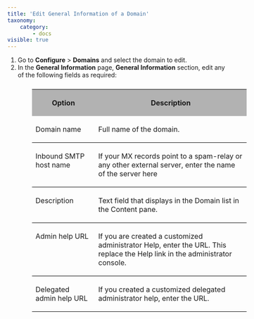 ```yaml
---
title: 'Edit General Information of a Domain'
taxonomy:
    category:
        - docs
visible: true
---
```


1. Go to **Configure** > **Domains** and select the domain to edit.
2. In the **General Information** page, **General Information** section, edit any of the following fields as required:

<table style="padding-left: 6.00pt; padding-top: 6.00pt; padding-right: 6.00pt; padding-bottom: 4.00pt; margin-left: 36pt;" cellspacing="0" width="80%"><colgroup><col width="197"> <col width="654"></colgroup>

<tbody>

<tr style="height: 32px;" bgcolor="#B2B2B2">

<th style="border-top: solid 1px #000000; vertical-align: top; padding-left: 6.00pt; padding-top: 3.00pt; padding-right: 6.00pt; padding-bottom: 3.00pt;" bgcolor="#B2B2B2">

Option

</th>

<th style="border-top: solid 1px #000000; vertical-align: top; padding-left: 6.00pt; padding-top: 3.00pt; padding-right: 6.00pt; padding-bottom: 3.00pt;" bgcolor="#B2B2B2">

Description

</th>

</tr>

<tr style="height: 57px;">

<td style="border-bottom: solid 1px #000000; vertical-align: top; padding-left: 6.00pt; padding-top: 3.00pt; padding-right: 6.00pt; padding-bottom: 3.00pt;">

<span class="attribute">Domain name</span>

</td>

<td style="border-bottom: solid 1px #000000; vertical-align: top; padding-left: 6.00pt; padding-top: 3.00pt; padding-right: 6.00pt; padding-bottom: 3.00pt;">

Full name of the domain.

</td>

</tr>

<tr style="height: 59px;">

<td style="border-bottom: solid 1px #000000; vertical-align: top; padding-left: 6.00pt; padding-top: 3.00pt; padding-right: 6.00pt; padding-bottom: 3.00pt;">

<span class="attribute">Inbound SMTP host name</span>

</td>

<td style="border-bottom: solid 1px #000000; vertical-align: top; padding-left: 6.00pt; padding-top: 3.00pt; padding-right: 6.00pt; padding-bottom: 3.00pt;">

If your MX records point to a spam-relay or any other external server, enter the name of the server here

</td>

</tr>

<tr style="height: 43px;">

<td style="border-bottom: solid 1px #000000; vertical-align: top; padding-left: 6.00pt; padding-top: 3.00pt; padding-right: 6.00pt; padding-bottom: 3.00pt;">

<span class="attribute">Description</span>

</td>

<td style="border-bottom: solid 1px #000000; vertical-align: top; padding-left: 6.00pt; padding-top: 3.00pt; padding-right: 6.00pt; padding-bottom: 3.00pt;">

Text field that displays in the Domain list in the Content pane.

</td>

</tr>

<tr style="height: 43px;">

<td style="border-bottom: solid 1px #000000; vertical-align: top; padding-left: 6.00pt; padding-top: 3.00pt; padding-right: 6.00pt; padding-bottom: 3.00pt;">

<span class="attribute">Admin help URL</span>

</td>

<td style="border-bottom: solid 1px #000000; vertical-align: top; padding-left: 6.00pt; padding-top: 3.00pt; padding-right: 6.00pt; padding-bottom: 3.00pt;">

If you are created a customized administrator Help, enter the URL. This replace the Help link in the administrator console.

</td>

</tr>

<tr style="height: 43px;">

<td style="border-bottom: solid 1px #000000; vertical-align: top; padding-left: 6.00pt; padding-top: 3.00pt; padding-right: 6.00pt; padding-bottom: 3.00pt;">

<span class="attribute">Delegated admin help URL</span>

</td>

<td style="border-bottom: solid 1px #000000; vertical-align: top; padding-left: 6.00pt; padding-top: 3.00pt; padding-right: 6.00pt; padding-bottom: 3.00pt;">

If you created a customized delegated administrator help, enter the URL.

</td>

</tr>

</tbody>

</table>